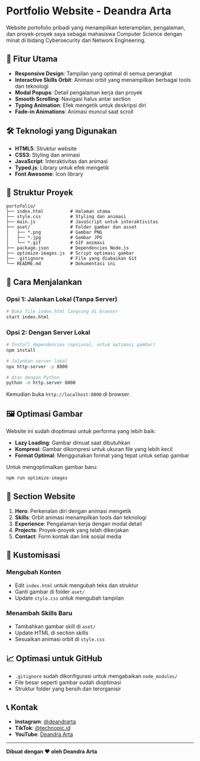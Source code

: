 # Portfolio Website - Deandra Arta

Website portofolio pribadi yang menampilkan keterampilan, pengalaman, dan proyek-proyek saya sebagai mahasiswa Computer Science dengan minat di bidang Cybersecurity dan Network Engineering.

## 🚀 Fitur Utama

- **Responsive Design**: Tampilan yang optimal di semua perangkat
- **Interactive Skills Orbit**: Animasi orbit yang menampilkan berbagai tools dan teknologi
- **Modal Popups**: Detail pengalaman kerja dan proyek
- **Smooth Scrolling**: Navigasi halus antar section
- **Typing Animation**: Efek mengetik untuk deskripsi diri
- **Fade-in Animations**: Animasi muncul saat scroll

## 🛠️ Teknologi yang Digunakan

- **HTML5**: Struktur website
- **CSS3**: Styling dan animasi
- **JavaScript**: Interaktivitas dan animasi
- **Typed.js**: Library untuk efek mengetik
- **Font Awesome**: Icon library

## 📁 Struktur Proyek

```
portofolio/
├── index.html          # Halaman utama
├── style.css           # Styling dan animasi
├── main.js             # JavaScript untuk interaktivitas
├── aset/               # Folder gambar dan asset
│   ├── *.png           # Gambar PNG
│   ├── *.jpg           # Gambar JPG
│   └── *.gif           # GIF animasi
├── package.json        # Dependencies Node.js
├── optimize-images.js  # Script optimasi gambar
├── .gitignore          # File yang diabaikan Git
└── README.md           # Dokumentasi ini
```

## 🚀 Cara Menjalankan

### Opsi 1: Jalankan Lokal (Tanpa Server)
```bash
# Buka file index.html langsung di browser
start index.html
```

### Opsi 2: Dengan Server Lokal
```bash
# Install dependencies (opsional, untuk optimasi gambar)
npm install

# Jalankan server lokal
npx http-server -p 8000

# Atau dengan Python
python -m http.server 8000
```

Kemudian buka `http://localhost:8000` di browser.

## 🖼️ Optimasi Gambar

Website ini sudah dioptimasi untuk performa yang lebih baik:

- **Lazy Loading**: Gambar dimuat saat dibutuhkan
- **Kompresi**: Gambar dikompresi untuk ukuran file yang lebih kecil
- **Format Optimal**: Menggunakan format yang tepat untuk setiap gambar

Untuk mengoptimalkan gambar baru:
```bash
npm run optimize-images
```

## 📱 Section Website

1. **Hero**: Perkenalan diri dengan animasi mengetik
2. **Skills**: Orbit animasi menampilkan tools dan teknologi
3. **Experience**: Pengalaman kerja dengan modal detail
4. **Projects**: Proyek-proyek yang telah dikerjakan
5. **Contact**: Form kontak dan link sosial media

## 🔧 Kustomisasi

### Mengubah Konten
- Edit `index.html` untuk mengubah teks dan struktur
- Ganti gambar di folder `aset/`
- Update `style.css` untuk mengubah tampilan

### Menambah Skills Baru
- Tambahkan gambar skill di `aset/`
- Update HTML di section skills
- Sesuaikan animasi orbit di `style.css`

## 📈 Optimasi untuk GitHub

- `.gitignore` sudah dikonfigurasi untuk mengabaikan `node_modules/`
- File besar seperti gambar sudah dioptimasi
- Struktur folder yang bersih dan terorganisir

## 📞 Kontak

- **Instagram**: [@deandrarta](https://www.instagram.com/deandrarta/)
- **TikTok**: [@technopic.id](https://www.tiktok.com/@technopic.id?is_from_webapp=1&sender_device=pc)
- **YouTube**: [Deandra Arta](https://www.youtube.com/channel/UCezXcdVCONsg3z8qHc5vUzQ)

---

**Dibuat dengan ❤️ oleh Deandra Arta**
